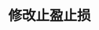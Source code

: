 ---
title: 修改止盈止损
position_number: 12
type: post
description: /v1/entrust/update-profit-stop
parameters:
  - name: profitId
    type:
    mandatory: true
    default:
    description: 止盈止损id
    ranges:
  - name: triggerProfitPrice
    type:
    mandatory: false
    default:
    description: 止盈触发价
    ranges:
  - name: triggerStopPrice
    type:
    mandatory: false
    default:
    description: 止损触发价
    ranges:
right_code_blocks:
  - code_block: "{\n\t\"error\": {\n\t\t\"code\": \"\",\n\t\t\"msg\": \"\"\n\t},\n\t\"msgInfo\": \"\",\n\t\"result\": {},\n\t\"returnCode\": 0\n}"
    title: Response
    language: json
---